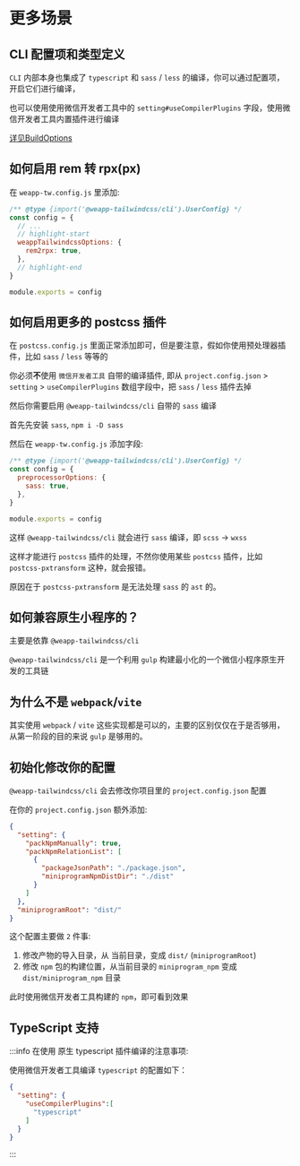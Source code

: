 # 更多场景

## CLI 配置项和类型定义

`CLI` 内部本身也集成了 `typescript` 和 `sass` / `less` 的编译，你可以通过配置项，开启它们进行编译，

也可以使用使用微信开发者工具中的 `setting#useCompilerPlugins` 字段，使用微信开发者工具内置插件进行编译

[详见BuildOptions](/docs/api-cli/interfaces/BuildOptions)

## 如何启用 rem 转 rpx(px)

在 `weapp-tw.config.js` 里添加:

```js title="weapp-tw.config.js"
/** @type {import('@weapp-tailwindcss/cli').UserConfig} */
const config = {
  // ...
  // highlight-start
  weappTailwindcssOptions: {
    rem2rpx: true,
  },
  // highlight-end
}

module.exports = config
```

## 如何启用更多的 postcss 插件

在 `postcss.config.js` 里面正常添加即可，但是要注意，假如你使用预处理器插件，比如 `sass` / `less` 等等的

你必须**不**使用 `微信开发者工具` 自带的编译插件, 即从 `project.config.json` > `setting` > `useCompilerPlugins` 数组字段中，把 `sass` / `less` 插件去掉

然后你需要启用 `@weapp-tailwindcss/cli` 自带的 `sass` 编译

首先先安装 `sass`, `npm i -D sass`

然后在 `weapp-tw.config.js` 添加字段:

```js
/** @type {import('@weapp-tailwindcss/cli').UserConfig} */
const config = {
  preprocessorOptions: {
    sass: true,
  },
}

module.exports = config
```

这样 `@weapp-tailwindcss/cli` 就会进行 `sass` 编译，即 `scss` -> `wxss`

这样才能进行 `postcss` 插件的处理，不然你使用某些 `postcss` 插件，比如 `postcss-pxtransform` 这种，就会报错。

原因在于 `postcss-pxtransform` 是无法处理 `sass` 的 `ast` 的。

## 如何兼容原生小程序的？

主要是依靠 `@weapp-tailwindcss/cli`

`@weapp-tailwindcss/cli`  是一个利用 `gulp` 构建最小化的一个微信小程序原生开发的工具链

## 为什么不是 `webpack`/`vite`

其实使用 `webpack` / `vite` 这些实现都是可以的，主要的区别仅仅在于是否够用，从第一阶段的目的来说 `gulp` 是够用的。

## 初始化修改你的配置

`@weapp-tailwindcss/cli` 会去修改你项目里的 `project.config.json` 配置

在你的 `project.config.json` 额外添加:

```json
{
  "setting": {
    "packNpmManually": true,
    "packNpmRelationList": [
      {
        "packageJsonPath": "./package.json",
        "miniprogramNpmDistDir": "./dist"
      }
    ]
  },
  "miniprogramRoot": "dist/"
}
```

这个配置主要做 `2` 件事:

1. 修改产物的导入目录，从 当前目录，变成 `dist/` (`miniprogramRoot`)
2. 修改 `npm` 包的构建位置，从当前目录的 `miniprogram_npm` 变成 `dist/miniprogram_npm` 目录

此时使用微信开发者工具构建的 `npm`，即可看到效果

## TypeScript 支持

:::info
在使用 原生 typescript 插件编译的注意事项:

使用微信开发者工具编译 `typescript` 的配置如下：

```json title="project.config.json"
{
  "setting": {
    "useCompilerPlugins":[
      "typescript"
    ]
  }
}
```

:::
